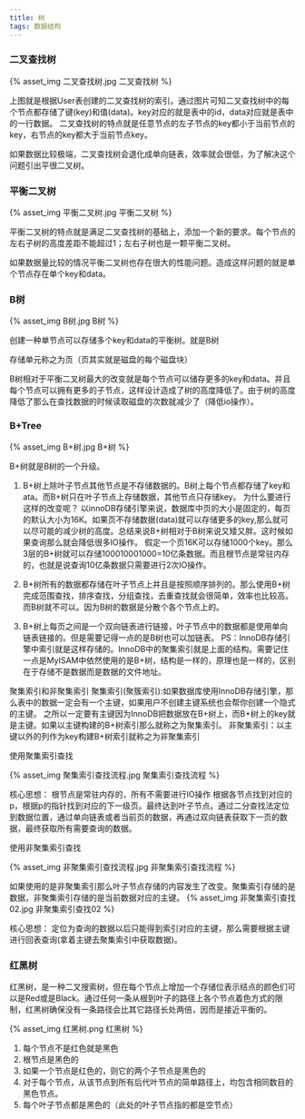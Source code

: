 ```yaml
---
title: 树
tags: 数据结构
---
```


### 二叉查找树
{% asset_img 二叉查找树.jpg 二叉查找树 %}


上图就是根据User表创建的二叉查找树的索引。通过图片可知二叉查找树中的每个节点都存储了键(key)和值(data)。key对应的就是表中的id，data对应就是表中的一行数据。
二叉查找树的特点就是任意节点的左子节点的key都小于当前节点的key，右节点的key都大于当前节点key。

如果数据比较极端，二叉查找树会退化成单向链表，效率就会很低，为了解决这个问题引出平很二叉树。

### 平衡二叉树

{% asset_img 平衡二叉树.jpg 平衡二叉树 %}

平衡二叉树的特点就是满足二叉查找树的基础上，添加一个新的要求。每个节点的左右子树的高度差距不能超过1；左右子树也是一颗平衡二叉树。

如果数据量比较的情况平衡二叉树也存在很大的性能问题。造成这样问题的就是单个节点存在单个key和data。

### B树

{% asset_img B树.jpg B树 %}

创建一种单节点可以存储多个key和data的平衡树。就是B树

存储单元称之为页（页其实就是磁盘的每个磁盘块）

B树相对于平衡二叉树最大的改变就是每个节点可以储存更多的key和data。并且每个节点可以拥有更多的子节点，这样设计造成了树的高度降低了。由于树的高度降低了那么在查找数据的时候读取磁盘的次数就减少了（降低io操作）。

### B+Tree

{% asset_img B+树.jpg B+树 %}

B+树就是B树的一个升级。

1. B+树上除叶子节点其他节点是不存储数据的。B树上每个节点都存储了key和 ata。而B+树只在叶子节点上存储数据，其他节点只存储key。
   为什么要进行这样的改变呢？
   以innoDB存储引擎来说，数据库中页的大小是固定的，每页的默认大小为16K。如果页不存储数据(data)就可以存储更多的key,那么就可以尽可能的减少树的高度。总结来说B+树相对于B树来说又矮又胖。这时候如果查询那么就会降低很多IO操作。
   假定一个页16K可以存储1000个key。那么3层的B+树就可以存储100010001000=10亿条数据。而且根节点是常驻内存的，也就是说查询10亿条数据只需要进行2次IO操作。

2. B+树所有的数据都存储在叶子节点上并且是按照顺序排列的。那么使用B+树完成范围查找，排序查找，分组查找，去重查找就会很简单，效率也比较高。而B树就不可以。因为B树的数据是分散个各个节点上的。
3. B+树上每页之间是一个双向链表进行链接，叶子节点中的数据都是使用单向链表链接的。但是需要记得一点的是B树也可以加链表。
   PS：InnoDB存储引擎中索引就是这样存储的。InnoDB中的聚集索引就是上面的结构。需要记住一点是MyISAM中依然使用的是B+树，结构是一样的，原理也是一样的，区别在于存储不是数据而是数据的文件地址。

聚集索引和非聚集索引
聚集索引(聚簇索引):如果数据库使用InnoDB存储引擎，那么表中的数据一定会有一个主键，如果用户不创建主键系统也会帮你创建一个隐式的主键。
之所以一定要有主键因为InnoDB把数据放在B+树上，而B+树上的key就是主键。如果以主键构建的B+树索引那么就称之为聚集索引。
非聚集索引：以主键以外的列作为key构建B+树索引就称之为非聚集索引

使用聚集索引查找

{% asset_img 聚集索引查找流程.jpg 聚集索引查找流程 %}

核心思想：
根节点是常驻内存的，所有不需要进行IO操作
根据各节点找到对应的p，根据p的指针找到对应的下一级页。最终达到叶子节点。通过二分查找法定位到数据位置，通过单向链表或者当前页的数据，再通过双向链表获取下一页的数据，最终获取所有需要查询的数据。

使用非聚集索引查找

{% asset_img 非聚集索引查找流程.jpg 非聚集索引查找流程 %}

如果使用的是非聚集索引那么叶子节点存储的内容发生了改变。聚集索引存储的是数据，非聚集索引存储的是当前数据对应的主键。
{% asset_img 非聚集索引查找02.jpg 非聚集索引查找02 %}

核心思想：
定位为查询的数据以后只能得到索引对应的主键，那么需要根据主键进行回表查询(拿着主键去聚集索引中获取数据)。

### 红黑树

红黑树，是一种二叉搜索树，但在每个节点上增加一个存储位表示结点的颜色们可以是Red或是Black。通过任何一条从根到叶子的路径上各个节点着色方式的限制，红黑树确保没有一条路径会比其它路径长处两倍，因而是接近平衡的。

{% asset_img 红黑树.png 红黑树 %}


1. 每个节点不是红色就是黑色
2. 根节点是黑色的
3. 如果一个节点是红色的，则它的两个子节点是黑色的
4. 对于每个节点，从该节点到所有后代叶节点的简单路径上，均包含相同数目的黑色节点。
5. 每个叶子节点都是黑色的（此处的叶子节点指的都是空节点）